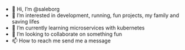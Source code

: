 - 👋 Hi, I’m @saleborg
- 👀 I’m interested in development, running, fun projects, my family and saving lifes
- 🌱 I’m currently learning microservices with kubernetes
- 💞️ I’m looking to collaborate on something fun
- 📫 How to reach me send me a message

<!---
saleborg/saleborg is a ✨ special ✨ repository because its `README.md` (this file) appears on your GitHub profile.
You can click the Preview link to take a look at your changes.
--->
